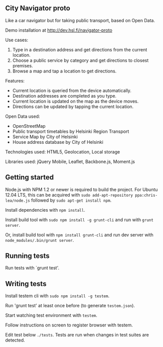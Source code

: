 
## City Navigator proto ##

Like a car navigator but for taking public transport, based on Open Data.

Demo installation at http://dev.hsl.fi/navigator-proto

Use cases:
1. Type in a destination address and get directions from the current location.
2. Choose a public service by category and get directions to closest premises.
3. Browse a map and tap a location to get directions.

Features:
* Current location is queried from the device automatically.
* Destination addresses are completed as you type.
* Current location is updated on the map as the device moves.
* Directions can be updated by tapping the current location.

Open Data used:
* OpenStreetMap
* Public transport timetables by Helsinki Region Transport
* Service Map by City of Helsinki
* House address database by City of Helsinki

Technologies used: HTML5, Geolocation, Local storage

Libraries used: jQuery Mobile, Leaflet, Backbone.js, Moment.js

## Getting started ##

Node.js with NPM 1.2 or newer is required to build the project. For
Ubuntu 12.04 LTS, this can be acquired with `sudo add-apt-repository
ppa:chris-lea/node.js` followed by `sudo apt-get install npm`.

Install dependencies with `npm install`.

Install build tool with `sudo npm install -g grunt-cli` and run with
`grunt server`.

Or, install build tool with `npm install grunt-cli` and run dev server with
`node_modules/.bin/grunt server`.

## Running tests ##

Run tests with `grunt test'.

## Writing tests ##

Install testem cli with `sudo npm install -g testem`.

Run 'grunt test' at least once before (to generate `testem.json`).

Start watching test environment with `testem`.

Follow instructions on screen to register browser with testem.

Edit test below `./tests`. Tests are run when changes in test suites are
detected.

